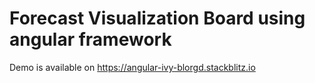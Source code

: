 # Forecast Visualization Board using angular framework

Demo is available on https://angular-ivy-blorgd.stackblitz.io
